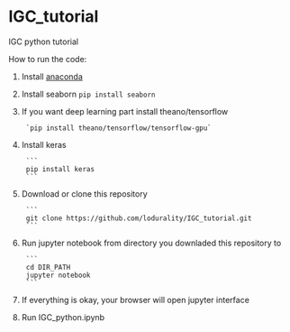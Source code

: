 # IGC_tutorial
IGC python tutorial

How to run the code:

1. Install [anaconda](https://www.continuum.io/downloads)

2. Install seaborn
        `pip install seaborn`
        
3. If you want deep learning part install theano/tensorflow
        
        `pip install theano/tensorflow/tensorflow-gpu`

4. Install keras
        
        ```
        pip install keras
        ```

5. Download or clone this repository
        
        ```
        git clone https://github.com/lodurality/IGC_tutorial.git
        ```

6. Run jupyter notebook from directory you downladed this repository to

        ```
        cd DIR_PATH
        jupyter notebook
        ```

7. If everything is okay, your browser will open jupyter interface

8. Run IGC_python.ipynb
